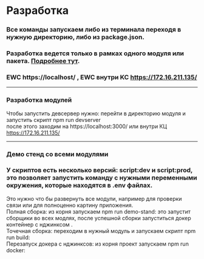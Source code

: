 # Разработка

### Все команды запускаем либо из терминала переходя в нужную директорию, либо из package.json. 
### Разработка ведется только в рамках одного модуля или пакета. [Подробнее тут](workflow.md).   
### EWC https://localhost/ , EWC внутри KC https://172.16.211.135/
_________________
### Разработка модулей
Чтобы запустить девсервер нужно: перейти в директорию модуля и запустить скрипт npm run devserver  
после этого заходим на https://localhost:3000/ или внутри КЦ https://172.16.211.135/
_________________
### Демо стенд со всеми модулями
### У скриптов есть несколько версий: script:dev и script:prod, это позволяет запустить команду с нужными переменными окружения, которые находятся в .env файлах.

Это нужно что бы развернуть все модули, например для проверки связи или для полноценно картину приложения.  
Полная сборка: из корня запускаем npm run demo-stand: это запустит сборщики во всех модлях, после успешной сборки запуститься докер контейнер с нджинксом .  
Точечная сборка: переходим в нужный модуль и запускаем скрипт npm run build:  
Перезапуск докера с нджинксов: из корня проект запускаем npm run docker: